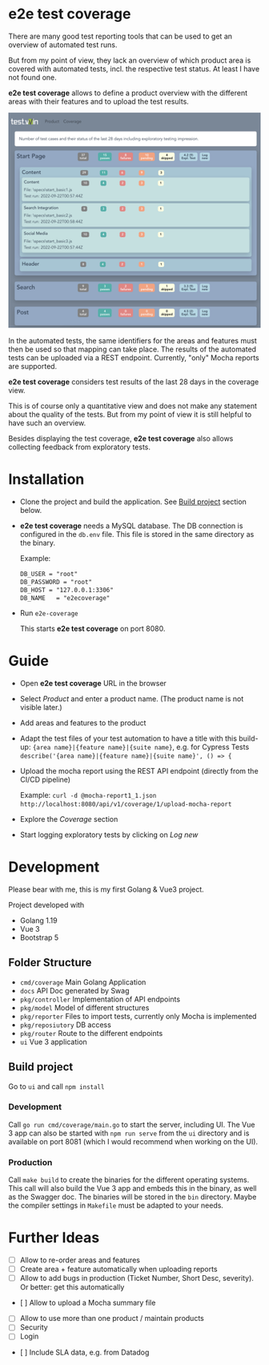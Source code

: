 # e2e test coverage 

There are many good test reporting tools that can be used to get an overview of automated test runs.

But from my point of view, they lack an overview of which product area is covered with automated tests, incl. the respective test status. At least I have not found one.

**e2e test coverage** allows to define a product overview with the different areas with their features and to upload the test results.

![e2e test coverage](e2e-test-coverage.png "e2e test coverage")

In the automated tests, the same identifiers for the areas and features must then be used so that mapping can take place. The results of the automated tests can be uploaded via a REST endpoint. Currently, "only" Mocha reports are supported.

**e2e test coverage** considers test results of the last 28 days in the coverage view.

This is of course only a quantitative view and does not make any statement about the quality of the tests. But from my point of view it is still helpful to have such an overview.

Besides displaying the test coverage, **e2e test coverage** also allows collecting feedback from exploratory tests.

# Installation
* Clone the project and build the application. See [Build project](#Build-project) section below.

* **e2e test coverage** needs a MySQL database. The DB connection is configured in the ```db.env``` file. This file is stored in the same directory as the binary.

  Example:
  ```
  DB_USER = "root"
  DB_PASSWORD = "root"
  DB_HOST = "127.0.0.1:3306"
  DB_NAME   = "e2ecoverage"
  ```
* Run ```e2e-coverage```

  This starts **e2e test coverage** on port 8080. 

# Guide 
* Open **e2e test coverage** URL in the browser
* Select _Product_ and enter a product name. (The product name is not visible later.)
* Add areas and features to the product
* Adapt the test files of your test automation to have a title with this build-up: ```{area name}|{feature name}|{suite name}```, e.g. for Cypress Tests ```describe('{area name}|{feature name}|{suite name}', () => {```
* Upload the mocha report using the REST API endpoint (directly from the CI/CD pipeline)

  Example:
  ```curl -d @mocha-report1_1.json http://localhost:8080/api/v1/coverage/1/upload-mocha-report```
* Explore the _Coverage_ section
* Start logging exploratory tests by clicking on _Log new_

# Development
Please bear with me, this is my first Golang & Vue3 project.

Project developed with 
* Golang 1.19
* Vue 3
* Bootstrap 5

## Folder Structure
* ```cmd/coverage``` Main Golang Application
* ```docs``` API Doc generated by Swag
* ```pkg/controller``` Implementation of API endpoints
* ```pkg/model``` Model of different structures
* ```pkg/reporter``` Files to import tests, currently only Mocha is implemented
* ```pkg/reposiutory``` DB access
* ```pkg/router``` Route to the different endpoints
* ```ui``` Vue 3 application

## Build project

Go to ```ui``` and call ```npm install```

### Development
Call ```go run cmd/coverage/main.go``` to start the server, including UI. The Vue 3 app can also be started with ```npm run serve``` from the ```ui``` directory and is available on port 8081 (which I would recommend when working on the UI).

### Production
Call ```make build``` to create the binaries for the different operating systems. This call will also build the Vue 3 app and embeds this in the binary, as well as the Swagger doc. The binaries will be stored in the ```bin``` directory.
Maybe the compiler settings in ```Makefile``` must be adapted to your needs.

# Further Ideas
- [ ] Allow to re-order areas and features
- [ ] Create area + feature automatically when uploading reports
- [ ] Allow to add bugs in production (Ticket Number, Short Desc, severity). Or better: get this automatically
- [ ] Allow to upload a Mocha summary file
- [ ] Allow to use more than one product / maintain products
- [ ] Security
- [ ] Login
- [ ] Include SLA data, e.g. from Datadog
